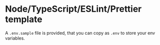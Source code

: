 # Node/TypeScript/ESLint/Prettier template

A `.env.sample` file is provided, that you can copy as `.env` to store your env variables.
